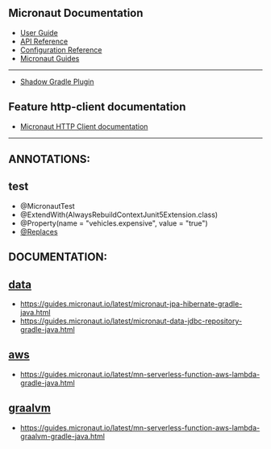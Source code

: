 ## Micronaut Documentation

- [User Guide](https://docs.micronaut.io/latest/guide/index.html)
- [API Reference](https://docs.micronaut.io/latest/api/index.html)
- [Configuration Reference](https://docs.micronaut.io/latest/guide/configurationreference.html)
- [Micronaut Guides](https://guides.micronaut.io/index.html)

---

- [Shadow Gradle Plugin](https://plugins.gradle.org/plugin/com.github.johnrengelman.shadow)

## Feature http-client documentation

- [Micronaut HTTP Client documentation](https://docs.micronaut.io/latest/guide/index.html#httpClient)

---
## ANNOTATIONS:

## test
- @MicronautTest
- @ExtendWith(AlwaysRebuildContextJunit5Extension.class)
- @Property(name = "vehicles.expensive", value = "true")
- [@Replaces](https://docs.micronaut.io/latest/guide/index.html#replaces)


## DOCUMENTATION:
## [data](https://micronaut-projects.github.io/micronaut-data/latest/guide/)
- https://guides.micronaut.io/latest/micronaut-jpa-hibernate-gradle-java.html
- https://guides.micronaut.io/latest/micronaut-data-jdbc-repository-gradle-java.html


## [aws](https://micronaut-projects.github.io/micronaut-aws/3.5.1/guide/index.html)
- https://guides.micronaut.io/latest/mn-serverless-function-aws-lambda-gradle-java.html

## [graalvm](https://www.graalvm.org/)
- https://guides.micronaut.io/latest/mn-serverless-function-aws-lambda-graalvm-gradle-java.html